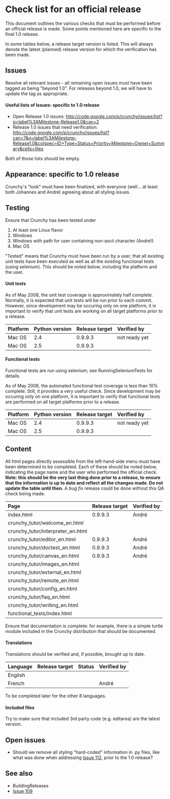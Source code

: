 # Check list for an official release #

This document outlines the various checks that must be performed before an official release is made.  Some points mentioned here are specific to the final 1.0 release.

In some tables below, a release target version is listed.  This will always denote the latest (planned) release version for which the verification has been made.

## Issues ##

Resolve all relevant issues - all remaining open issues must have been tagged as being "beyond 1.0".  For releases beyond 1.0, we will have to update the tag as appropriate.

#### Useful lists of Issues: specific to 1.0 release ####
  * Open Release 1.0 issues: http://code.google.com/p/crunchy/issues/list?q=label%3AMilestone-Release1.0&can=2
  * Release 1.0 issues that need verification: http://code.google.com/p/crunchy/issues/list?can=7&q=label%3AMilestone-Release1.0&colspec=ID+Type+Status+Priority+Milestone+Owner+Summary&cells=tiles

Both of those lists should be empty.

## Appearance: specific to 1.0 release ##

Crunchy's "look" must have been finalized, with everyone (well... at least both Johannes
and André) agreeing about all styling issues.

## Testing ##

Ensure that Crunchy has been tested under
  1. At least one Linux flavor
  1. Windows
  1. Windows with path for user containing non-ascii character (André!)
  1. Mac OS

"Tested" means that Crunchy must have been run by a user, that all existing unit tests
have been executed as well as all the existing functional tests (using selenium).
This should be noted below, including the platform and the user.

#### Unit tests ####

As of May 2008, the unit test coverage is approximately half complete.  Normally, it is expected that unit tests will be run prior to each commit.  However, since development may be occuring only on one platform, it is important to verify that unit tests are working on all target platforms prior to a release.

| **Platform** | **Python version** | **Release target** | **Verified by**|
|:-------------|:-------------------|:-------------------|:---------------|
| Mac OS |  2.4 | 0.9.9.3 | not ready yet |
| Mac OS |  2.5 | 0.9.9.3 |  |

#### Functional tests ####

Functional tests are run using selenium; see RunningSeleniumTests for details.

As of May 2008, the automated functional test coverage is less than 10% complete.  Still, it provides a very useful check.  Since development may be occuring only on one platform, it is important to verify that functional tests are performed on all target platforms prior to a release.

| **Platform** | **Python version** | **Release target** | **Verified by**|
|:-------------|:-------------------|:-------------------|:---------------|
| Mac OS |  2.4 | 0.9.9.3 | not ready yet |
| Mac OS |  2.5 | 0.9.9.3 |  |

## Content ##

All html pages directly assessible from the left-hand-side menu must have been determined
to be completed.  Each of these should be noted below, indicating the page name and the
user who performed the official check.  **Note: this should be the very last thing done prior to a release, to ensure that the information is up to date and reflect all the changes made.  Do not update the table until then.**  A _bug fix_ release could be done without this QA check being made.

| **Page** | **Release target** | **Verified by**|
|:---------|:-------------------|:---------------|
| index.html |  0.9.9.3 | André |
| crunchy\_tutor/welcome\_en.html |   |   |
| crunchy\_tutor/interpreter\_en.html |   |   |
| crunchy\_tutor/editor\_en.html |  0.9.9.3 | André  |
| crunchy\_tutor/doctest\_en.html |  0.9.9.3 | André  |
| crunchy\_tutor/canvas\_en.html |  0.9.9.3 |André   |
| crunchy\_tutor/images\_en.html |   |   |
| crunchy\_tutor/external\_en.html |   |   |
| crunchy\_tutor/remote\_en.html |   |   |
| crunchy\_tutor/config\_en.html |   |   |
| crunchy\_tutor/faq\_en.html |   |   |
| crunchy\_tutor/writing\_en.html |   |   |
| functional\_tests/index.html |   |   |

Ensure that documentation is complete: for example, there is a simple turtle module included in the Crunchy distribution that should be documented.

#### Translations ####

Translations should be verified and, if possible, brought up to date.

| **Language** | **Release target** | **Status** | **Verified by** |
|:-------------|:-------------------|:-----------|:----------------|
| English |  |  |  |
| French |  |  | André |

To be completed later for the other 8 languages.

#### Included files ####

Try to make sure that included 3rd party code (e.g. editarea) are the latest version.

## Open issues ##

  * Should we remove all styling "hard-coded" information in .py files, like what was done when addressing [Issue 112](https://code.google.com/p/crunchy/issues/detail?id=112), prior to the 1.0 release?

## See also ##

  * BuildingReleases
  * [Issue 109](https://code.google.com/p/crunchy/issues/detail?id=109)